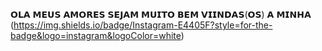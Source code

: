 𝗢𝗟𝗔 𝗠𝗘𝗨𝗦 𝗔𝗠𝗢𝗥𝗘𝗦 𝗦𝗘𝗝𝗔𝗠 𝗠𝗨𝗜𝗧𝗢 𝗕𝗘𝗠 𝗩𝗜𝗜𝗡𝗗𝗔𝗦(𝗢𝗦) 𝗔 𝗠𝗜𝗡𝗛𝗔 (https://img.shields.io/badge/Instagram-E4405F?style=for-the-badge&logo=instagram&logoColor=white)
